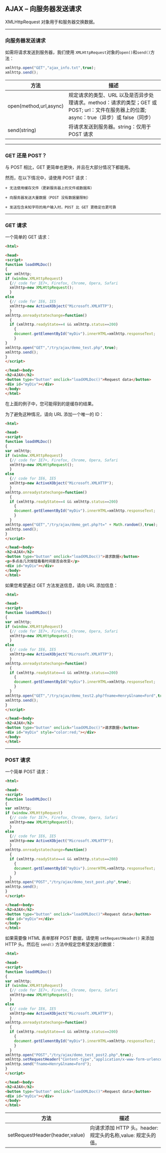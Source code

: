 ## AJAX – 向服务器发送请求

XMLHttpRequest 对象用于和服务器交换数据。

---

### 向服务器发送请求

如需将请求发送到服务器，我们使用 `XMLHttpRequest`对象的`open()`和`send()`方法：
```javascript
xmlhttp.open("GET","ajax_info.txt",true);
xmlhttp.send();
```

|方法|	描述|
|---|---|
|open(method,url,async)	|规定请求的类型、URL 以及是否异步处理请求。method：请求的类型；GET 或 POST;  url：文件在服务器上的位置; async：true（异步）或 false（同步）|
|send(string)|	将请求发送到服务器。string：仅用于 POST 请求|


---

### GET 还是 POST？

与 POST 相比，GET 更简单也更快，并且在大部分情况下都能用。

然而，在以下情况中，请使用 POST 请求：

    + 无法使用缓存文件（更新服务器上的文件或数据库）

    + 向服务器发送大量数据（POST 没有数据量限制）

    + 发送包含未知字符的用户输入时，POST 比 GET 更稳定也更可靠


---

### GET 请求

一个简单的 GET 请求：
```html
<html>

<head>
<script>
function loadXMLDoc()
{
var xmlhttp;
if (window.XMLHttpRequest)
  {// code for IE7+, Firefox, Chrome, Opera, Safari
  xmlhttp=new XMLHttpRequest();
  }
else
  {// code for IE6, IE5
  xmlhttp=new ActiveXObject("Microsoft.XMLHTTP");
  }
xmlhttp.onreadystatechange=function()
  {
  if (xmlhttp.readyState==4 && xmlhttp.status==200)
    {
    document.getElementById("myDiv").innerHTML=xmlhttp.responseText;
    }
}
xmlhttp.open("GET","/try/ajax/demo_test.php",true);
xmlhttp.send();
}
</script>

</head><body>
<h2>AJAX</h2>
<button type="button" onclick="loadXMLDoc()">Request data</button>
<div id="myDiv"></div>
</body>
</html>
```
在上面的例子中，您可能得到的是缓存的结果。

为了避免这种情况，请向 URL 添加一个唯一的 ID：
```html
<html>

<head>
<script>
function loadXMLDoc()
{
var xmlhttp;
if (window.XMLHttpRequest)
  {// code for IE7+, Firefox, Chrome, Opera, Safari
  xmlhttp=new XMLHttpRequest();
  }
else
  {// code for IE6, IE5
  xmlhttp=new ActiveXObject("Microsoft.XMLHTTP");
  }
xmlhttp.onreadystatechange=function()
  {
  if (xmlhttp.readyState==4 && xmlhttp.status==200)
    {
    document.getElementById("myDiv").innerHTML=xmlhttp.responseText;
    }
  }
xmlhttp.open("GET","/try/ajax/demo_get.php?t=" + Math.random(),true);
xmlhttp.send();
}
</script>

</head><body>
<h2>AJAX</h2>
<button type="button" onclick="loadXMLDoc()">请求数据</button>
<p>多点击几次按钮看看时间是否会改变</p>
<div id="myDiv"></div>
</body>
</html>
```

如果您希望通过 GET 方法发送信息，请向 URL 添加信息：
```html
<html>

<head>
<script>
function loadXMLDoc()
{
var xmlhttp;
if (window.XMLHttpRequest)
  {// code for IE7+, Firefox, Chrome, Opera, Safari
  xmlhttp=new XMLHttpRequest();
  }
else
  {// code for IE6, IE5
  xmlhttp=new ActiveXObject("Microsoft.XMLHTTP");
  }
xmlhttp.onreadystatechange=function()
  {
  if (xmlhttp.readyState==4 && xmlhttp.status==200)
    {
    document.getElementById("myDiv").innerHTML=xmlhttp.responseText;
    }
  }
xmlhttp.open("GET","/try/ajax/demo_test2.php?fname=Henry&lname=Ford",true);
xmlhttp.send();
}
</script>

</head><body>
<h2>AJAX</h2>
<button type="button" onclick="loadXMLDoc()">请求数据</button>
<div id="myDiv" style="color:red;"></div>
</body>
</html>
```

---

### POST 请求

一个简单 POST 请求：
```html
<html>

<head>
<script>
function loadXMLDoc()
{
var xmlhttp;
if (window.XMLHttpRequest)
  {// code for IE7+, Firefox, Chrome, Opera, Safari
  xmlhttp=new XMLHttpRequest();
  }
else
  {// code for IE6, IE5
  xmlhttp=new ActiveXObject("Microsoft.XMLHTTP");
  }
xmlhttp.onreadystatechange=function()
  {
  if (xmlhttp.readyState==4 && xmlhttp.status==200)
    {
    document.getElementById("myDiv").innerHTML=xmlhttp.responseText;
    }
  }
xmlhttp.open("POST","/try/ajax/demo_test_post.php",true);
xmlhttp.send();
}
</script>

</head><body>
<h2>AJAX</h2>
<button type="button" onclick="loadXMLDoc()">Request data</button>
<div id="myDiv"></div>
</body>
</html>
```
如果需要像 HTML 表单那样 POST 数据，请使用 `setRequestHeader()` 来添加 HTTP 头。然后在 `send()` 方法中规定您希望发送的数据：
```html
<html>

<head>
<script>
function loadXMLDoc()
{
var xmlhttp;
if (window.XMLHttpRequest)
  {// code for IE7+, Firefox, Chrome, Opera, Safari
  xmlhttp=new XMLHttpRequest();
  }
else
  {// code for IE6, IE5
  xmlhttp=new ActiveXObject("Microsoft.XMLHTTP");
  }
xmlhttp.onreadystatechange=function()
  {
  if (xmlhttp.readyState==4 && xmlhttp.status==200)
    {
    document.getElementById("myDiv").innerHTML=xmlhttp.responseText;
    }
  }
xmlhttp.open("POST","/try/ajax/demo_test_post2.php",true);
xmlhttp.setRequestHeader("Content-type","application/x-www-form-urlencoded");
xmlhttp.send("fname=Henry&lname=Ford");
}
</script>

</head><body>
<h2>AJAX</h2>
<button type="button" onclick="loadXMLDoc()">Request data</button>
<div id="myDiv"></div>
</body>
</html>
```

|方法|	描述|
|---|---|
|setRequestHeader(header,value) |向请求添加 HTTP 头。header: 规定头的名称,value: 规定头的值。|